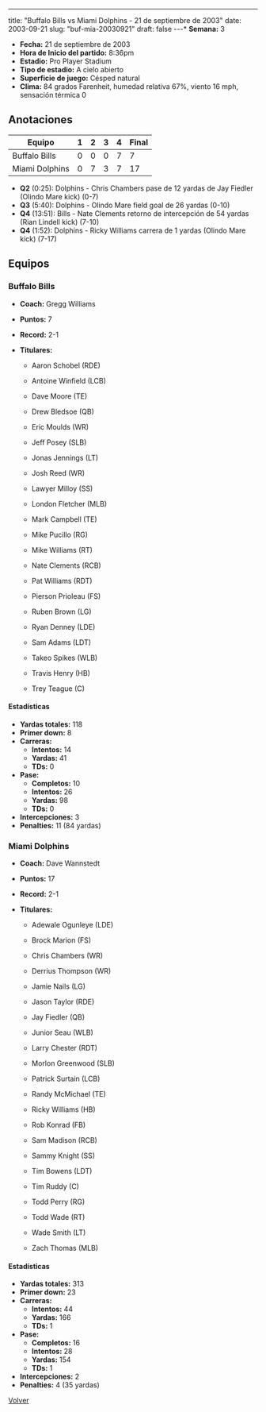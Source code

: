 ---
title: "Buffalo Bills vs Miami Dolphins - 21 de septiembre de 2003"
date: 2003-09-21
slug: "buf-mia-20030921"
draft: false
---* **Semana:** 3
* **Fecha:** 21 de septiembre de 2003
* **Hora de Inicio del partido:** 8:36pm
* **Estadio:** Pro Player Stadium
* **Tipo de estadio:** A cielo abierto
* **Superficie de juego:** Césped natural
* **Clima:** 84 grados Farenheit, humedad relativa 67%, viento 16 mph, sensación térmica 0




## Anotaciones
| Equipo | 1 | 2 | 3 | 4 | Final |
|--------|---|---|---|---|-------|
| Buffalo Bills  | 0 | 0 | 0 | 7  | 7 |
| Miami Dolphins  | 0 | 7 | 3 | 7  | 17 |
* **Q2** (0:25): Dolphins - Chris Chambers pase de 12 yardas de Jay Fiedler (Olindo Mare kick) (0-7)
* **Q3** (5:40): Dolphins - Olindo Mare field goal de 26 yardas (0-10)
* **Q4** (13:51): Bills - Nate Clements retorno de intercepción de 54 yardas (Rian Lindell kick) (7-10)
* **Q4** (1:52): Dolphins - Ricky Williams carrera de 1 yardas (Olindo Mare kick) (7-17)


## Equipos


### Buffalo Bills
* **Coach:** Gregg Williams
* **Puntos:** 7
* **Record:** 2-1
* **Titulares:** 

  * Aaron Schobel (RDE) 

  * Antoine Winfield (LCB) 

  * Dave Moore (TE) 

  * Drew Bledsoe (QB) 

  * Eric Moulds (WR) 

  * Jeff Posey (SLB) 

  * Jonas Jennings (LT) 

  * Josh Reed (WR) 

  * Lawyer Milloy (SS) 

  * London Fletcher (MLB) 

  * Mark Campbell (TE) 

  * Mike Pucillo (RG) 

  * Mike Williams (RT) 

  * Nate Clements (RCB) 

  * Pat Williams (RDT) 

  * Pierson Prioleau (FS) 

  * Ruben Brown (LG) 

  * Ryan Denney (LDE) 

  * Sam Adams (LDT) 

  * Takeo Spikes (WLB) 

  * Travis Henry (HB) 

  * Trey Teague (C) 

#### Estadísticas
* **Yardas totales:** 118
* **Primer down:** 8
* **Carreras:**
  * **Intentos:** 14
  * **Yardas:** 41
  * **TDs:** 0
* **Pase:**
  * **Completos:** 10
  * **Intentos:** 26
  * **Yardas:** 98
  * **TDs:** 0
* **Intercepciones:** 3
* **Penalties:** 11 (84 yardas)

### Miami Dolphins
* **Coach:** Dave Wannstedt
* **Puntos:** 17
* **Record:** 2-1
* **Titulares:** 

  * Adewale Ogunleye (LDE) 

  * Brock Marion (FS) 

  * Chris Chambers (WR) 

  * Derrius Thompson (WR) 

  * Jamie Nails (LG) 

  * Jason Taylor (RDE) 

  * Jay Fiedler (QB) 

  * Junior Seau (WLB) 

  * Larry Chester (RDT) 

  * Morlon Greenwood (SLB) 

  * Patrick Surtain (LCB) 

  * Randy McMichael (TE) 

  * Ricky Williams (HB) 

  * Rob Konrad (FB) 

  * Sam Madison (RCB) 

  * Sammy Knight (SS) 

  * Tim Bowens (LDT) 

  * Tim Ruddy (C) 

  * Todd Perry (RG) 

  * Todd Wade (RT) 

  * Wade Smith (LT) 

  * Zach Thomas (MLB) 

#### Estadísticas
* **Yardas totales:** 313
* **Primer down:** 23
* **Carreras:**
  * **Intentos:** 44
  * **Yardas:** 166
  * **TDs:** 1
* **Pase:**
  * **Completos:** 16
  * **Intentos:** 28
  * **Yardas:** 154
  * **TDs:** 1
* **Intercepciones:** 2
* **Penalties:** 4 (35 yardas)


[Volver](/historia/2003)
